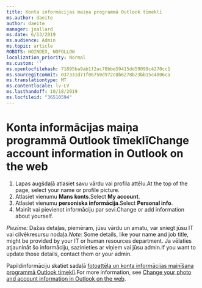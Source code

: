 ```yaml
---
title: Konta informācijas maiņa programmā Outlook tīmeklī
ms.author: daeite
author: daeite
manager: joallard
ms.date: 6/13/2019
ms.audience: Admin
ms.topic: article
ROBOTS: NOINDEX, NOFOLLOW
localization_priority: Normal
ms.custom: ''
ms.openlocfilehash: 71895ba9ab1f2ac78bbe59415dd59099c4270cc1
ms.sourcegitcommit: 037331d71f06750d972c0b6278b23bb15c4806ca
ms.translationtype: MT
ms.contentlocale: lv-LV
ms.lasthandoff: 10/18/2019
ms.locfileid: "36510594"
---
```

# <a name="change-account-information-in-outlook-on-the-web"></a><span data-ttu-id="81bdd-102">Konta informācijas maiņa programmā Outlook tīmeklī</span><span class="sxs-lookup"><span data-stu-id="81bdd-102">Change account information in Outlook on the web</span></span>

1. <span data-ttu-id="81bdd-103">Lapas augšdaļā atlasiet savu vārdu vai profila attēlu.</span><span class="sxs-lookup"><span data-stu-id="81bdd-103">At the top of the page, select your name or profile picture.</span></span>
1. <span data-ttu-id="81bdd-104">Atlasiet vienumu **Mans konts**.</span><span class="sxs-lookup"><span data-stu-id="81bdd-104">Select **My account**.</span></span>
1. <span data-ttu-id="81bdd-105">Atlasiet vienumu **personiska informācija**.</span><span class="sxs-lookup"><span data-stu-id="81bdd-105">Select **Personal info**.</span></span>
1. <span data-ttu-id="81bdd-106">Mainīt vai pievienot informāciju par sevi.</span><span class="sxs-lookup"><span data-stu-id="81bdd-106">Change or add information about yourself.</span></span>

<span data-ttu-id="81bdd-107">*Piezīme:* Dažas detaļas, piemēram, jūsu vārdu un amatu, var sniegt jūsu IT vai cilvēkresursu nodaļa.</span><span class="sxs-lookup"><span data-stu-id="81bdd-107">*Note:* Some details, like your name and job title, might be provided by your IT or human resources department.</span></span> <span data-ttu-id="81bdd-108">Ja vēlaties atjaunināt šo informāciju, sazinieties ar viņiem vai jūsu admin.</span><span class="sxs-lookup"><span data-stu-id="81bdd-108">If you want to update those details, contact them or your admin.</span></span>

<span data-ttu-id="81bdd-109">Papildinformāciju skatiet sadaļā [fotoattēla un konta informācijas mainīšana programmā Outlook tīmeklī](https://support.office.com/article/b2dbb289-851d-4bed-93c3-3e136f5659ec).</span><span class="sxs-lookup"><span data-stu-id="81bdd-109">For more information, see [Change your photo and account information in Outlook on the web](https://support.office.com/article/b2dbb289-851d-4bed-93c3-3e136f5659ec).</span></span>